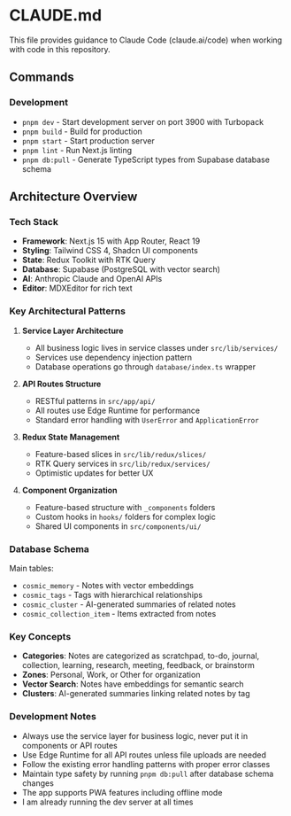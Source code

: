 # CLAUDE.md

This file provides guidance to Claude Code (claude.ai/code) when working with code in this repository.

## Commands

### Development

- `pnpm dev` - Start development server on port 3900 with Turbopack
- `pnpm build` - Build for production
- `pnpm start` - Start production server
- `pnpm lint` - Run Next.js linting
- `pnpm db:pull` - Generate TypeScript types from Supabase database schema

## Architecture Overview

### Tech Stack

- **Framework**: Next.js 15 with App Router, React 19
- **Styling**: Tailwind CSS 4, Shadcn UI components
- **State**: Redux Toolkit with RTK Query
- **Database**: Supabase (PostgreSQL with vector search)
- **AI**: Anthropic Claude and OpenAI APIs
- **Editor**: MDXEditor for rich text

### Key Architectural Patterns

1. **Service Layer Architecture**

   - All business logic lives in service classes under `src/lib/services/`
   - Services use dependency injection pattern
   - Database operations go through `database/index.ts` wrapper

2. **API Routes Structure**

   - RESTful patterns in `src/app/api/`
   - All routes use Edge Runtime for performance
   - Standard error handling with `UserError` and `ApplicationError`

3. **Redux State Management**

   - Feature-based slices in `src/lib/redux/slices/`
   - RTK Query services in `src/lib/redux/services/`
   - Optimistic updates for better UX

4. **Component Organization**
   - Feature-based structure with `_components` folders
   - Custom hooks in `hooks/` folders for complex logic
   - Shared UI components in `src/components/ui/`

### Database Schema

Main tables:

- `cosmic_memory` - Notes with vector embeddings
- `cosmic_tags` - Tags with hierarchical relationships
- `cosmic_cluster` - AI-generated summaries of related notes
- `cosmic_collection_item` - Items extracted from notes

### Key Concepts

- **Categories**: Notes are categorized as scratchpad, to-do, journal, collection, learning, research, meeting, feedback, or brainstorm
- **Zones**: Personal, Work, or Other for organization
- **Vector Search**: Notes have embeddings for semantic search
- **Clusters**: AI-generated summaries linking related notes by tag

### Development Notes

- Always use the service layer for business logic, never put it in components or API routes
- Use Edge Runtime for all API routes unless file uploads are needed
- Follow the existing error handling patterns with proper error classes
- Maintain type safety by running `pnpm db:pull` after database schema changes
- The app supports PWA features including offline mode
- I am already running the dev server at all times